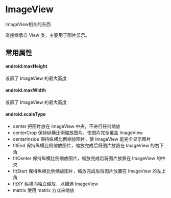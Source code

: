 # ImageView
ImageView相关的东西

直接继承自 View 类，主要用于图片显示。

## 常用属性

#### android:maxHeight

设置了 ImageView 的最大高度

#### android.maxWidth

设置了 ImageView 的最大高度


#### android.scaleType

* center        把图片放在 ImageView 中央，不进行任何缩放
* centerCrop    保持纵横比例缩放图片，使图片完全覆盖 ImageView
* centerInside  保持纵横比例缩放图片，使 ImageView 能完全显示图片
* fitEnd        保持纵横比例缩放图片，缩放完成后将图片放置在 ImageView 的右下角
* fitCenter		保持纵横比例缩放图片，缩放完成后将图片放置在 ImageView 的中央
* fitStart 		保持纵横比例缩放图片，缩放完成后将图片放置在 ImageView 的左上角
* fitXY			纵横向独立缩放，以铺满 ImageView
* matrix		使用 matrix 方式来缩放

